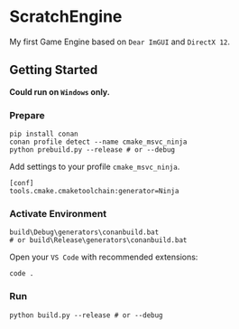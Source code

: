 # ScratchEngine

My first Game Engine based on `Dear ImGUI` and `DirectX 12`.

## Getting Started

**Could run on `Windows` only.**

### Prepare

```shell
pip install conan
conan profile detect --name cmake_msvc_ninja
python prebuild.py --release # or --debug
```

Add settings to your profile `cmake_msvc_ninja`.

```
[conf]
tools.cmake.cmaketoolchain:generator=Ninja
```

### Activate Environment

```shell
build\Debug\generators\conanbuild.bat
# or build\Release\generators\conanbuild.bat
```

Open your `VS Code` with recommended extensions:

```shell
code .
```

### Run

```shell
python build.py --release # or --debug
```
